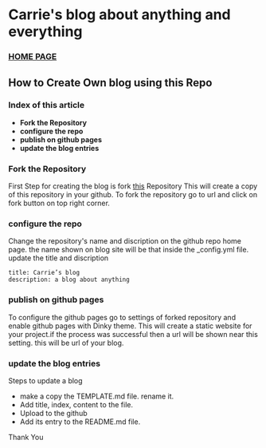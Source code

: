 # Carrie's blog about anything and everything

### [HOME PAGE](./README.md)

## How to Create Own blog using this Repo

### Index of this article  
- **Fork the Repository**
- **configure the repo**
- **publish on github pages**
- **update the blog entries**

### Fork the Repository
First Step for creating the blog is fork [this](https://github.com/carriesmi/Carrie-blog) Repository
This will create a copy of this repository in your github. To fork the repository go to url and click on
fork button on top right corner.

### configure the repo
Change the repository's name and discription on the github repo home page.
the name shown on blog site will be that inside the _config.yml file. update the title and discription
```
title: Carrie’s blog
description: a blog about anything
```
### publish on github pages
To configure the github pages go to settings of forked repository and enable github pages with Dinky theme. This 
will create a static website for your project.if the process was successful then a url will be shown near this 
setting. this will be url of your blog. 

### update the blog entries
Steps to update a blog
- make a copy the TEMPLATE.md file. rename it.
- Add title, index, content to the file.
- Upload to the github
- Add its entry to the README.md file.

Thank You
